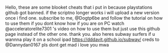 Hello, these are some blooket cheats that i put in because playstations github got banned. if the scriptno longer works i will upload a new version once i find one.
subscribe to me, @Dogtp6be 
and follow the tutorial on how to use them if you dont know how
if you are on PC watch @acceleratorelite7301 's video on how to use them but just use this github page instead of the other one.
thank you.
also heres subway surfers if u wannna play it on a school ipad https://dddavit.github.io/subway/
creds to @Dannydan0167 pls dont get mad i love you mwa
